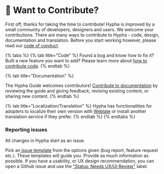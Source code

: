 # 🙋 Want to Contribute?

First off, thanks for taking the time to contribute! Hypha is improved by a small community of developers, designers and users. We welcome your contributions. There are many ways to contribute to Hypha - code, design, documentation and translation. Before you start working however, please read our [code of conduct](codeofconduct.md).

{% tabs %}
{% tab title="Code" %}
Found a bug and know how to fix it? Built a new feature you want to add? Please learn more about [how to contribute code](code/).
{% endtab %}

{% tab title="Documentation" %}


The Hypha Guide welcomes contributors! [Contribute to documentation](contribute-to-documentation.md) by reviewing the guide and giving feedback, revising existing content, or sharing new content.&#x20;
{% endtab %}

{% tab title="Localization/Translation" %}
Hypha has functionalities for adopters to localize their own version with [Weblate](https://weblate.org/) or install another translation service if they prefer.&#x20;
{% endtab %}
{% endtabs %}

### Reporting issues

All changes in Hypha start as an issue.

Pick an[ issue template](https://github.com/HyphaApp/hypha/issues/new/choose) from the options given (bug report, feature request etc.). These templates will guide you. Provide as much information as possible. If you have a usability, or UX design recommendation, you can open a Github issue and use the ["Status: Needs UX/UI Review"](https://github.com/HyphaApp/hypha/labels/Status%3A%20Needs%20UI%2FUX%20review) label.



###
